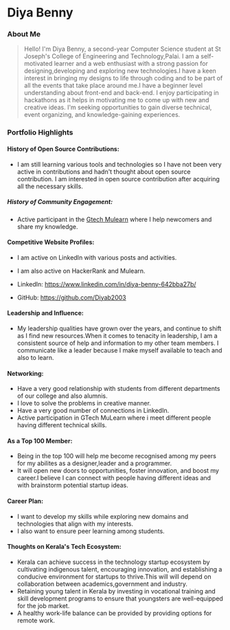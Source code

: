  # Diya Benny

 ### About Me
  > Hello! I'm Diya Benny, a second-year Computer Science student at St Joseph's College of Engineering and Technology,Palai. I am a self-motivated learner and a web enthusiast with a strong passion for designing,developing and exploring new technologies.I have a keen interest in bringing my designs to life through coding and to be part of all the events that take place around me.I have a beginner level understanding about front-end and back-end. I enjoy participating in hackathons as it helps in motivating me to come up with new and creative ideas. I'm seeking opportunities to gain diverse technical, event organizing, and knowledge-gaining experiences.


### Portfolio Highlights
#### History of Open Source Contributions:
- I am still learning various tools and technologies so I have not been very active in contributions and hadn't thought about open source contribution. I am interested in open source contribution after acquiring all the necessary skills.

##### History of Community Engagement:
- Active participant in the [Gtech Mulearn](https://discord.gg/tech-community) where I help newcomers and share my knowledge.

#### Competitive Website Profiles:

- I am active on LinkedIn  with various posts and activities.
- I am also active on HackerRank and Mulearn.                                           

- LinkedIn: https://www.linkedin.com/in/diya-benny-642bba27b/

- GitHub:   https://github.com/Diyab2003
                                            
#### Leadership and Influence: 
- My leadership qualities have grown over the years, and continue to shift as I find new resources.When it comes to tenacity in leadership, I am a consistent source of help and information to my other team members. I communicate like a leader because I make myself available to teach and also to learn.

#### Networking: 
- Have a very good relationship with students from different departments of our college and also alumnis.
- I love to solve the problems in creative manner.
- Have a very good number of connections in LinkedIn.
- Active participation in GTech MuLearn where i meet different people having different technical skills.

#### As a Top 100 Member: 
- Being in the top 100 will help me become recognised among my peers for my abilites as a designer,leader and a programmer. 
- It will open new doors to opportunities, foster innovation, and boost my career.I believe I can connect with people having different ideas and with brainstorm potential startup ideas.

#### Career Plan:
- I want to develop my skills while exploring new domains and technologies that align with my interests.
- I also want to ensure peer learning among students.

#### Thoughts on Kerala's Tech Ecosystem: 
- Kerala can achieve success in the technology startup ecosystem by cultivating indigenous talent, encouraging innovation, and establishing a conducive environment for startups to thrive.This will will depend on collaboration between academics,government and industry.
- Retaining young talent in Kerala by investing in vocational training and skill development programs to ensure that youngsters are well-equipped for the job market.
- A healthy work-life balance can be provided by providing options for remote work. 
    
